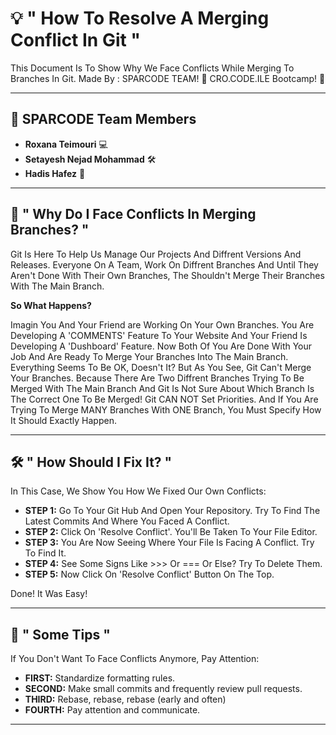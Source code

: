 # 💡 " How To Resolve A Merging Conflict In Git "


This Document Is To Show Why We Face Conflicts While Merging To Branches In Git.
Made By : SPARCODE TEAM! 🌟
CRO.CODE.ILE Bootcamp! 🐊


---

## 👥 SPARCODE Team Members

- **Roxana Teimouri** 💻
- **Setayesh Nejad Mohammad** 🛠️
- **Hadis Hafez** 🎨

---

## 📜 " Why Do I Face Conflicts In Merging Branches? "

Git Is Here To Help Us Manage Our Projects And Diffrent Versions And Releases. Everyone On A Team, Work On Diffrent Branches And Until They Aren't Done With Their Own Branches, The Shouldn't Merge Their Branches With The Main Branch.

**So What Happens?**

Imagin You And Your Friend are Working On Your Own Branches. You Are Developing A 'COMMENTS' Feature To Your Website And Your Friend Is Developing A 'Dushboard' Feature. Now Both Of You Are Done With Your Job And Are Ready To Merge Your Branches Into The Main Branch. Everything Seems To Be OK, Doesn't It?
But As You See, Git Can't Merge Your Branches. Because There Are Two Diffrent Branches Trying To Be Merged With The Main
Branch And Git Is Not Sure About Which Branch Is The Correct One To Be Merged!
Git CAN NOT Set Priorities. And If You Are Trying To Merge MANY Branches With ONE Branch, You Must Specify How It Should Exactly Happen.

---

## 🛠️ " How Should I Fix It? "

In This Case, We Show You How We Fixed Our Own Conflicts:

- **STEP 1:** Go To Your Git Hub And Open Your Repository. Try To Find The Latest Commits And Where You Faced A Conflict.
- **STEP 2:** Click On 'Resolve Conflict'. You'll Be Taken To Your File Editor.
- **STEP 3:** You Are Now Seeing Where Your File Is Facing A Conflict. Try To Find It.
- **STEP 4:** See Some Signs Like >>> Or === Or Else? Try To Delete Them.
- **STEP 5:** Now Click On 'Resolve Conflict' Button On The Top.

Done! It Was Easy!

---

## 🎯 " Some Tips "

If You Don't Want To Face Conflicts Anymore, Pay Attention:

- **FIRST:** Standardize formatting rules.
- **SECOND:** Make small commits and frequently review pull requests.
- **THIRD:** Rebase, rebase, rebase (early and often)
- **FOURTH:** Pay attention and communicate.

---
